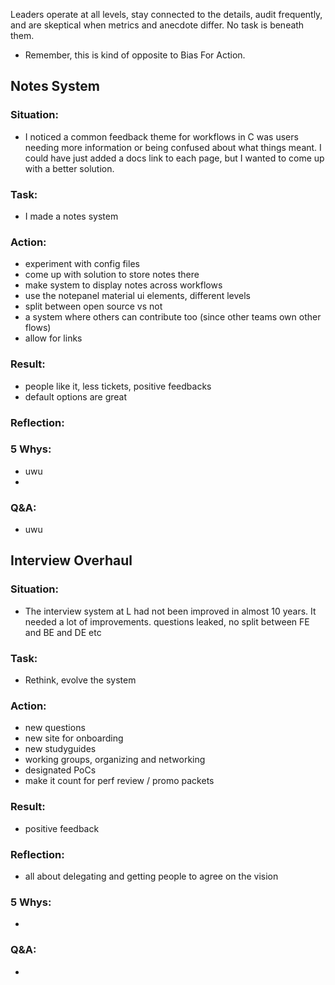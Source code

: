 Leaders operate at all levels, stay connected to the details, audit frequently, and are skeptical when metrics and anecdote differ. No task is beneath them.
- Remember, this is kind of opposite to Bias For Action.

## Notes System
### Situation:
- I noticed a common feedback theme for workflows in C was users needing more information or being confused about what things meant. I could have just added a docs link to each page, but I wanted to come up with a better solution.
  
### Task:
- I made a notes system 

### Action:
- experiment with config files
- come up with solution to store notes there
- make system to display notes across workflows
- use the notepanel material ui elements, different levels
- split between open source vs not
- a system where others can contribute too (since other teams own other flows)
- allow for links

### Result:
- people like it, less tickets, positive feedbacks
- default options are great

### Reflection:


### 5 Whys:
- uwu
- 

### Q&A:
- uwu

## Interview Overhaul
### Situation:
- The interview system at L had not been improved in almost 10 years. It needed a lot of improvements. questions leaked, no split between FE and BE and DE etc
  
### Task:
- Rethink, evolve the system

### Action:
- new questions
- new site for onboarding
- new studyguides
- working groups, organizing and networking
- designated PoCs
- make it count for perf review / promo packets

### Result:
- positive feedback

### Reflection:
- all about delegating and getting people to agree on the vision


### 5 Whys:
- 

### Q&A:
- 
